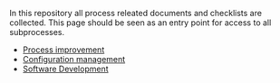 In this repository all process releated documents and checklists are collected. This page should be seen as an entry point for access to all subprocesses.

* [Process improvement](pim/README.md)
* [Configuration management](cm/README.md)
* [Software Development](sd/README.md)